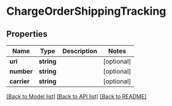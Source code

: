 # ChargeOrderShippingTracking

## Properties
Name | Type | Description | Notes
------------ | ------------- | ------------- | -------------
**uri** | **string** |  | [optional] 
**number** | **string** |  | [optional] 
**carrier** | **string** |  | [optional] 

[[Back to Model list]](../README.md#documentation-for-models) [[Back to API list]](../README.md#documentation-for-api-endpoints) [[Back to README]](../README.md)


